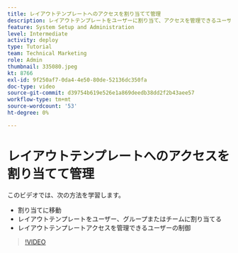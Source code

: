 ```yaml
---
title: レイアウトテンプレートへのアクセスを割り当てて管理
description: レイアウトテンプレートをユーザーに割り当て、アクセスを管理できるユーザーを制御する方法について説明します。
feature: System Setup and Administration
level: Intermediate
activity: deploy
type: Tutorial
team: Technical Marketing
role: Admin
thumbnail: 335080.jpeg
kt: 8766
exl-id: 9f250af7-0da4-4e50-80de-52136dc350fa
doc-type: video
source-git-commit: d39754b619e526e1a869deedb38dd2f2b43aee57
workflow-type: tm+mt
source-wordcount: '53'
ht-degree: 0%

---
```


# レイアウトテンプレートへのアクセスを割り当てて管理

このビデオでは、次の方法を学習します。

* 割り当てに移動
* レイアウトテンプレートをユーザー、グループまたはチームに割り当てる
* レイアウトテンプレートアクセスを管理できるユーザーの制御

>[!VIDEO](https://video.tv.adobe.com/v/335080/?quality=12)
